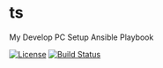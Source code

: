 # ts
My Develop PC Setup Ansible Playbook

[![License](https://img.shields.io/badge/License-Apache%202.0-blue.svg)](https://github.com/223n/ts/blob/master/LICENSE)
[![Build Status](https://travis-ci.com/223n/ts.svg?branch=master)](https://travis-ci.com/223n/ts)

